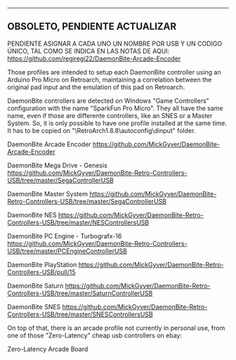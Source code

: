 --------------------------
OBSOLETO, PENDIENTE ACTUALIZAR
--------------------------


PENDIENTE ASIGNAR A CADA UNO UN NOMBRE POR USB Y UN CODIGO ÚNICO, TAL COMO SE INDICA EN LAS NOTAS DE AQUI:
https://github.com/regiregi22/DaemonBite-Arcade-Encoder


Those profiles are intended to setup each DaemonBite controller using an Arduino Pro Micro on Retroarch, maintaining a correlation between the original pad input and the emulation of this pad on Retroarch.

DaemonBite controllers are detected on Windows "Game Controllers" configuration with the name "SparkFun Pro Micro". They all have the same name, even if those are differente controllers, like an SNES or a Master System. So, it is only possible to have one profile installed at the same time. It has to be copied on  "\RetroArch1.8.8\autoconfig\dinput" folder.


DaemonBite Arcade Encoder
https://github.com/MickGyver/DaemonBite-Arcade-Encoder

DaemonBite Mega Drive - Genesis
https://github.com/MickGyver/DaemonBite-Retro-Controllers-USB/tree/master/SegaControllerUSB

DaemonBite Master System
https://github.com/MickGyver/DaemonBite-Retro-Controllers-USB/tree/master/SegaControllerUSB

DaemonBite NES
https://github.com/MickGyver/DaemonBite-Retro-Controllers-USB/tree/master/NESControllersUSB

DaemonBite PC Engine - Turbografx-16
https://github.com/MickGyver/DaemonBite-Retro-Controllers-USB/tree/master/PCEngineControllerUSB

DaemonBite PlayStation
https://github.com/MickGyver/DaemonBite-Retro-Controllers-USB/pull/15

DaemonBite Saturn
https://github.com/MickGyver/DaemonBite-Retro-Controllers-USB/tree/master/SaturnControllerUSB

DaemonBite SNES
https://github.com/MickGyver/DaemonBite-Retro-Controllers-USB/tree/master/SNESControllersUSB


On top of that, there is an arcade profile not currently in personal use, from one of those "Zero-Latency" cheap usb controllers on ebay:

Zero-Latency Arcade Board
